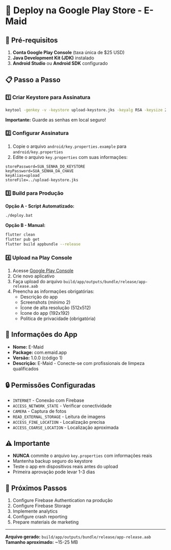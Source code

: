 # 📱 Deploy na Google Play Store - E-Maid

## 🔧 Pré-requisitos

1. **Conta Google Play Console** (taxa única de $25 USD)
2. **Java Development Kit (JDK)** instalado
3. **Android Studio** ou **Android SDK** configurado

## 📋 Passo a Passo

### 1️⃣ Criar Keystore para Assinatura

```bash
keytool -genkey -v -keystore upload-keystore.jks -keyalg RSA -keysize 2048 -validity 10000 -alias upload
```

**Importante:** Guarde as senhas em local seguro!

### 2️⃣ Configurar Assinatura

1. Copie o arquivo `android/key.properties.example` para `android/key.properties`
2. Edite o arquivo `key.properties` com suas informações:

```properties
storePassword=SUA_SENHA_DO_KEYSTORE
keyPassword=SUA_SENHA_DA_CHAVE
keyAlias=upload
storeFile=../upload-keystore.jks
```

### 3️⃣ Build para Produção

**Opção A - Script Automatizado:**
```bash
./deploy.bat
```

**Opção B - Manual:**
```bash
flutter clean
flutter pub get
flutter build appbundle --release
```

### 4️⃣ Upload na Play Console

1. Acesse [Google Play Console](https://play.google.com/console)
2. Crie novo aplicativo
3. Faça upload do arquivo `build/app/outputs/bundle/release/app-release.aab`
4. Preencha as informações obrigatórias:
   - Descrição do app
   - Screenshots (mínimo 2)
   - Ícone de alta resolução (512x512)
   - Ícone do app (192x192)
   - Política de privacidade (obrigatória)

## 📝 Informações do App

- **Nome:** E-Maid
- **Package:** com.emaid.app
- **Versão:** 1.0.0 (código 1)
- **Descrição:** E-Maid - Conecte-se com profissionais de limpeza qualificados

## 🔒 Permissões Configuradas

- `INTERNET` - Conexão com Firebase
- `ACCESS_NETWORK_STATE` - Verificar conectividade
- `CAMERA` - Captura de fotos
- `READ_EXTERNAL_STORAGE` - Leitura de imagens
- `ACCESS_FINE_LOCATION` - Localização precisa
- `ACCESS_COARSE_LOCATION` - Localização aproximada

## ⚠️ Importante

- **NUNCA** commite o arquivo `key.properties` com informações reais
- Mantenha backup seguro do keystore
- Teste o app em dispositivos reais antes do upload
- Primeira aprovação pode levar 1-3 dias

## 🚀 Próximos Passos

1. Configure Firebase Authentication na produção
2. Configure Firebase Storage
3. Implemente analytics
4. Configure crash reporting
5. Prepare materiais de marketing

---

**Arquivo gerado:** `build/app/outputs/bundle/release/app-release.aab`
**Tamanho aproximado:** ~15-25 MB